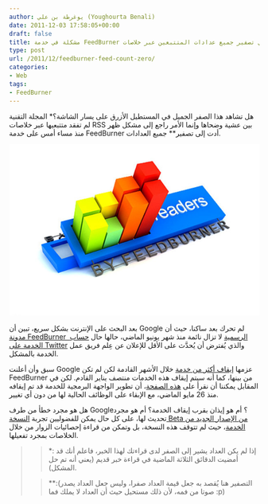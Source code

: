 ```yaml
---
author: يوغرطة بن علي (Youghourta Benali)
date: 2011-12-03 17:58:05+00:00
draft: false
title: مشكلة في خدمة FeedBurner تتسبب في تصفير جميع عدادات المتتبعين عبر خلاصات RSS
type: post
url: /2011/12/feedburner-feed-count-zero/
categories:
- Web
tags:
- FeedBurner
---
```


هل تشاهد هذا الصفر الجميل في المستطيل الأزرق على يسار الشاشة؟* المجلة التقنية لم تفقد متتبعيها عبر خلاصات RSS بين عشية وضحاها وإنما الأمر راجع إلى مشكل ظهر منذ مساء أمس على خدمة FeedBurner أدت إلى تصفير** جميع العدادات.




[![مشكل في خدمة FeedBurner تتسبب في تصفير جميع عدادات المتتبعين](feedburner.jpg)
](feedburner.jpg)




بعد البحث على الإنترنت بشكل سريع، تبين أن Google لم تحرك بعد ساكنا، حيث أن [مدونة FeedBurner  الرسمية](http://feedburnerstatus.blogspot.com/) لا تزال نائمة منذ شهر يونيو الماضي، حالها حال [حساب الخدمة على Twitter](important:%20The%20Google%20Feedburner%20APIs%20has%20been%20officially%20deprecated%20as%20of%20May%2026,%202011%20to%20reflect%20that%20they%27re%20no%20longer%20undergoing%20active%20development%20and%20experimentation,%20which%20is%20the%20hallmark%20of%20APIs%20in%20the%20Code%20Labs%20program.%20However,%20we%20have%20no%20current%20plans%20to%20remove%20existing%20functionality.) والذي يُفترض أن يُحدَّث على الأقل للإعلان عن عِلم فريق عمل الخدمة بالمشكل.




سبق وأن أعلنت Google عزمها [إيقاف أكثر من خدمة](http://googleblog.blogspot.com/2011/10/fall-sweep.html) خلال الأشهر القادمة لكن لم تكن FeedBurner من بينها، كما أنه سيتم إيقاف هذه الخدمات منتصف يناير القادم. لكن في المقابل يمكننا أن نقرأ على [هذه الصفحة](http://code.google.com/intl/fr/apis/feedburner/)، أن تطوير الواجهة البرمجية للخدمة قد تم إيقافه منذ 26 مايو الماضي، مع الإبقاء على الوظائف الحالية لها من دون أي تغيير.




هل هو مجرد خطأ من طرف Google؟ أم هو إيذان بقرب إيقاف الخدمة؟ أم هو مجرد تحديث لها، على كل حال يمكن للفضوليين تجربة [النسخة Beta من الإصدار الجديد من الخدمة](http://feedburner.google.com/gfb/)، حيث لم تتوقف هذه النسخة، بل وتمكن من قراءة إحصائيات الزوار من خلال الخلاصات بمجرد تفعيلها.





<blockquote>

> 
> *: إذا لم يكن العداد يشير إلى الصفر لدى قراءتك لهذا الخبر، فاعلم أنك قد أمضيت الدقائق الثلاثة الماضية في قراءة خبر قديم (يعني أنه تم حل المشكل).
> 
> 

> 
> **:(التصفير هنا يُقصد به جعل قيمة العداد صفرا، وليس جعل العداد يصدر صوتا من فمه، لأن ذلك مستحيل حيث أن العداد لا يملك فما :p)
> 
> 
</blockquote>



